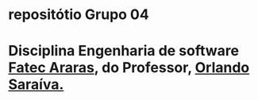 # repositótio Grupo 04
# Disciplina Engenharia de software <a href="https://fatecararas.cps.sp.gov.br">Fatec Araras</a>, do Professor, <a href="https://github.com/orlandosaraivajr">Orlando Saraíva.</a>